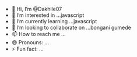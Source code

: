 - 👋 Hi, I’m @Dakhile07
- 👀 I’m interested in ...javascript 
- 🌱 I’m currently learning ...javascript 
- 💞️ I’m looking to collaborate on ...bongani gumede 
- 📫 How to reach me ...
- 😄 Pronouns: ...
- ⚡ Fun fact: ...

<!---
Dakhile07/Dakhile07 is a ✨ special ✨ repository because its `README.md` (this file) appears on your GitHub profile.
You can click the Preview link to take a look at your changes.
--->
